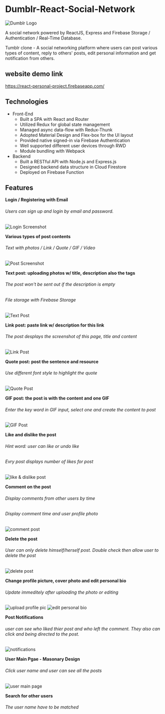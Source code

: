 # Dumblr-React-Social-Network
![Dumblr Logo](https://upload.cc/i1/2019/10/13/YNq2Pa.png)


A social network powered by ReactJS, Express and Firebase Storage / Authentication / Real-Time Database.

Tumblr clone - A social networking platform where users can post various types of content, reply to others' posts, edit personal information and get notification from others.

## website demo link
https://react-personal-project.firebaseapp.com/

## Technologies
* Front-End
  * Built a SPA with React and Router
  * Utilized Redux for global state management
  * Managed async data-flow with Redux-Thunk
  * Adopted Material Design and Flex-box for the UI layout
  * Provided native signed-in via Firebase Authentication
  * Well supported different user devices through RWD
  * Module bundling with Webpack
* Backend
  * Built a RESTful API with Node.js and Express.js
  * Designed backend data structure in Cloud Firestore
  * Deployed on Firebase Function

## Features

**Login / Registering with Email**
###### Users can sign up and login by email and password.
![Login Screenshot](https://upload.cc/i1/2019/10/13/sy6AP5.png)

**Various types of post contents**
###### Text with photos / Link / Quote / GIF / Video
![Post Screenshot](https://upload.cc/i1/2019/10/13/UlALNc.jpg)

**Text post: uploading photos w/ title, description also the tags**
###### The post won't be sent out if the description is empty
###### File storage with Firebase Storage
![Text Post](https://upload.cc/i1/2019/10/13/aJQ7n8.jpg)

**Link post: paste link w/ description for this link**
###### The post desplays the screenshot of this page, title and content
![Link Post](https://upload.cc/i1/2019/10/13/UaTfpM.jpg)

**Quote post: post the sentence and resource**
###### Use different font style to highlight the quote
![Quote Post](https://upload.cc/i1/2019/10/13/yBYaSg.jpg)

**GIF post: the post is with the content and one GIF**
###### Enter the key word in GIF input, select one and create the content to post
![GIF Post](https://upload.cc/i1/2019/10/13/wa8sSx.jpg)

**Like and dislike the post**
###### Hint word: user can like or undo like
###### Evry post displays number of likes for post
![like & dislike post](https://upload.cc/i1/2019/10/13/uZa0zX.jpg)

**Comment on the post**
###### Display comments from other users by time
###### Display comment time and user profile photo
![comment post](https://upload.cc/i1/2019/10/13/679mg2.jpg)

**Delete the post**
###### User can only delete himself/herself post. Double check then allow user to delete the post
![delete post](https://upload.cc/i1/2019/10/13/xPUbWL.jpg)

**Change profile picture, cover photo and edit personal bio**
###### Update immeditely after uploading the photo or editing 
![upload profile pic](https://upload.cc/i1/2019/10/13/T6fmjY.png)
![edit personal bio](https://upload.cc/i1/2019/10/13/iWDxnS.jpg)

**Post Notifications**
###### user can see who liked thier post and who left the comment. They also can click and being directed to the post.
![notifications](https://upload.cc/i1/2019/10/13/CxeGor.jpg)

**User Main Pgae - Masonary Design**
###### Click user name and user can see all the posts
![user main page](https://upload.cc/i1/2019/10/13/l4v1BI.jpg)

**Search for other users**
###### The user name have to be matched

